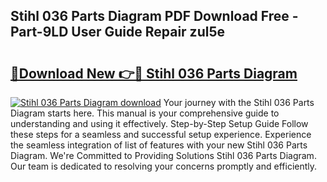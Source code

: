 ## Stihl 036 Parts Diagram PDF Download Free - Part-9LD User Guide Repair zul5e

# <h2><a href="http://dftcsl.blite.top/?on=Stihl+036+Parts+Diagram">🔗Download New 👉🔴 Stihl 036 Parts Diagram</a></h2>

[![Stihl 036 Parts Diagram download](https://i.imgur.com/lujVjoI.png)](http://dftcsl.blite.top/?on=Stihl+036+Parts+Diagram)
Your journey with the Stihl 036 Parts Diagram starts here. This manual is your comprehensive guide to understanding and using it effectively. Step-by-Step Setup Guide Follow these steps for a seamless and successful setup experience. Experience the seamless integration of list of features with your new Stihl 036 Parts Diagram. We're Committed to Providing Solutions Stihl 036 Parts Diagram. Our team is dedicated to resolving your concerns promptly and efficiently.

